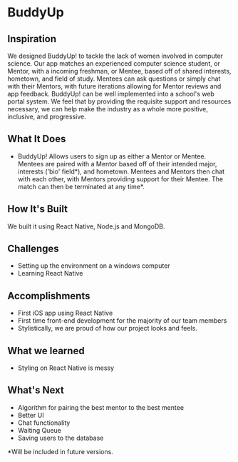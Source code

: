 # BuddyUp
## Inspiration
We designed BuddyUp! to tackle the lack of women involved in computer science. Our app matches an experienced computer science student, or Mentor, with a incoming freshman, or Mentee, based off of shared interests, hometown, and field of study. Mentees can ask questions or simply chat with their Mentors, with future iterations allowing for Mentor reviews and app feedback. BuddyUp! can be well implemented into a school's web portal system. We feel that by providing the requisite support and resources necessary, we can help make the industry as a whole more positive, inclusive, and progressive.

## What It Does
- BuddyUp! Allows users to sign up as either a Mentor or Mentee. Mentees are paired with a Mentor based off of their intended major, interests ('bio' field*), and hometown. Mentees and Mentors then chat with each other, with Mentors providing support for their Mentee. The match can then be terminated at any time*.

## How It's Built
We built it using React Native, Node.js and MongoDB. 

## Challenges
- Setting up the environment on a windows computer
- Learning React Native

## Accomplishments
- First iOS app using React Native
- First time front-end development for the majority of our team members
- Stylistically, we are proud of how our project looks and feels.

## What we learned
- Styling on React Native is messy

## What's Next
- Algorithm for pairing the best mentor to the best mentee
- Better UI
- Chat functionality
- Waiting Queue
- Saving users to the database

*Will be included in future versions.
